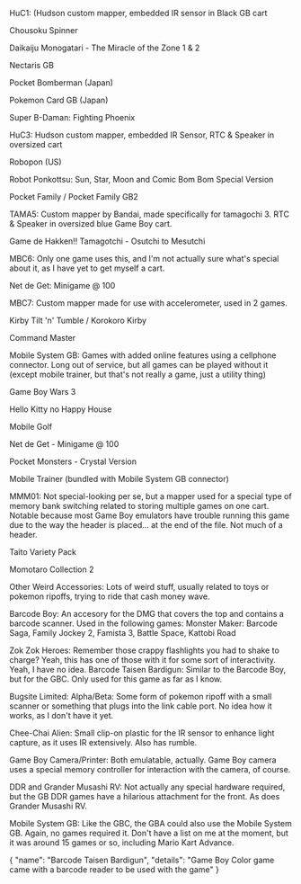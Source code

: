 HuC1: (Hudson custom mapper, embedded IR sensor in Black GB cart

Chousoku Spinner

Daikaiju Monogatari - The Miracle of the Zone 1 & 2

Nectaris GB

Pocket Bomberman (Japan)

Pokemon Card GB (Japan)

Super B-Daman: Fighting Phoenix

HuC3: Hudson custom mapper, embedded IR Sensor, RTC & Speaker in oversized cart

Robopon (US)

Robot Ponkottsu: Sun, Star, Moon and Comic Bom Bom Special Version

Pocket Family / Pocket Family GB2

TAMA5: Custom mapper by Bandai, made specifically for tamagochi 3. RTC & Speaker in oversized blue Game Boy cart.

Game de Hakken!! Tamagotchi - Osutchi to Mesutchi

MBC6: Only one game uses this, and I'm not actually sure what's special about it, as I have yet to get myself a cart.

Net de Get: Minigame @ 100

MBC7: Custom mapper made for use with accelerometer, used in 2 games.

Kirby Tilt 'n' Tumble / Korokoro Kirby

Command Master

Mobile System GB: Games with added online features using a cellphone connector. Long out of service, but all games can be played without it (except mobile trainer, but that's not really a game, just a utility thing)

Game Boy Wars 3

Hello Kitty no Happy House

Mobile Golf

Net de Get - Minigame @ 100

Pocket Monsters - Crystal Version

Mobile Trainer (bundled with Mobile System GB connector)

MMM01: Not special-looking per se, but a mapper used for a special type of memory bank switching related to storing multiple games on one cart. Notable because most Game Boy emulators have trouble running this game due to the way the header is placed... at the end of the file. Not much of a header.

Taito Variety Pack

Momotaro Collection 2

Other Weird Accessories: Lots of weird stuff, usually related to toys or pokemon ripoffs, trying to ride that cash money wave.

Barcode Boy: An accesory for the DMG that covers the top and contains a barcode scanner. Used in the following games: Monster Maker: Barcode Saga, Family Jockey 2, Famista 3, Battle Space, Kattobi Road

Zok Zok Heroes: Remember those crappy flashlights you had to shake to charge? Yeah, this has one of those with it for some sort of interactivity. Yeah, I have no idea. Barcode Taisen Bardigun: Similar to the Barcode Boy, but for the GBC. Only used for this game as far as I know.

Bugsite Limited: Alpha/Beta: Some form of pokemon ripoff with a small scanner or something that plugs into the link cable port. No idea how it works, as I don't have it yet.

Chee-Chai Alien: Small clip-on plastic for the IR sensor to enhance light capture, as it uses IR extensively. Also has rumble.

Game Boy Camera/Printer: Both emulatable, actually. Game Boy camera uses a special memory controller for interaction with the camera, of course.

DDR and Grander Musashi RV: Not actually any special hardware required, but the GB DDR games have a hilarious attachment for the front. As does Grander Musashi RV.

Mobile System GB: Like the GBC, the GBA could also use the Mobile System GB. Again, no games required it. Don't have a list on me at the moment, but it was around 15 games or so, including Mario Kart Advance.

{
"name": "Barcode Taisen Bardigun",
"details": "Game Boy Color game came with a barcode reader to be used with the game"
}
